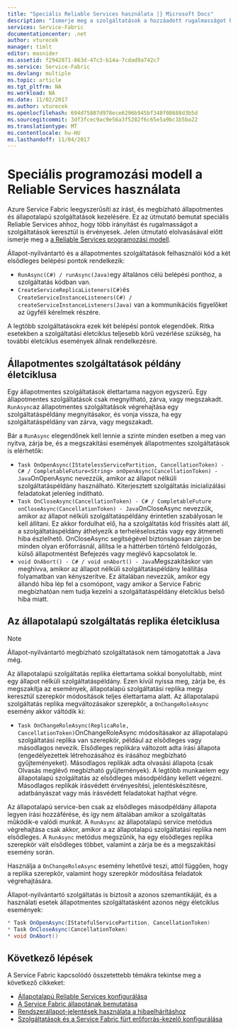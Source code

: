 ```yaml
---
title: "Speciális Reliable Services használata |} Microsoft Docs"
description: "Ismerje meg a szolgáltatások a hozzáadott rugalmasságot biztosít a Service Fabric Reliable Services speciális használatát."
services: Service-Fabric
documentationcenter: .net
author: vturecek
manager: timlt
editor: masnider
ms.assetid: f2942871-863d-47c3-b14a-7cdad9a742c7
ms.service: Service-Fabric
ms.devlang: multiple
ms.topic: article
ms.tgt_pltfrm: NA
ms.workload: NA
ms.date: 11/02/2017
ms.author: vturecek
ms.openlocfilehash: 694d75807d978ece6296b945bf348f08688d3b5d
ms.sourcegitcommit: 3df3fcec9ac9e56a3f5282f6c65e5a9bc1b5ba22
ms.translationtype: MT
ms.contentlocale: hu-HU
ms.lasthandoff: 11/04/2017
---
```

# <a name="advanced-usage-of-the-reliable-services-programming-model"></a>Speciális programozási modell a Reliable Services használata
Azure Service Fabric leegyszerűsíti az írást, és megbízható állapotmentes és állapotalapú szolgáltatások kezelésére. Ez az útmutató bemutat speciális Reliable Services ahhoz, hogy több irányítást és rugalmasságot a szolgáltatások keresztül is érvényesek. Jelen útmutató elolvasásával előtt ismerje meg a [a Reliable Services programozási modell](service-fabric-reliable-services-introduction.md).

Állapot-nyilvántartó és a állapotmentes szolgáltatások felhasználói kód a két elsődleges belépési pontok rendelkezik:

* `RunAsync(C#) / runAsync(Java)`egy általános célú belépési ponthoz, a szolgáltatás kódban van.
* `CreateServiceReplicaListeners(C#)`és `CreateServiceInstanceListeners(C#) / createServiceInstanceListeners(Java)` van a kommunikációs figyelőket az ügyféli kérelmek részére.

A legtöbb szolgáltatásokra ezek két belépési pontok elegendőek. Ritka esetekben a szolgáltatási életciklus teljesebb körű vezérlése szükség, ha további életciklus események állnak rendelkezésre.

## <a name="stateless-service-instance-lifecycle"></a>Állapotmentes szolgáltatások példány életciklusa
Egy állapotmentes szolgáltatások élettartama nagyon egyszerű. Egy állapotmentes szolgáltatások csak megnyitható, zárva, vagy megszakadt. `RunAsync`az állapotmentes szolgáltatások végrehajtása egy szolgáltatáspéldány megnyitásakor, és vonja vissza, ha egy szolgáltatáspéldány van zárva, vagy megszakadt.

Bár a `RunAsync` elegendőnek kell lennie a szinte minden esetben a meg van nyitva, zárja be, és a megszakítási események állapotmentes szolgáltatások is elérhetők:

* `Task OnOpenAsync(IStatelessServicePartition, CancellationToken) - C# / CompletableFuture<String> onOpenAsync(CancellationToken) - Java`OnOpenAsync nevezzük, amikor az állapot nélküli szolgáltatáspéldány használható. Kiterjesztett szolgáltatás inicializálási feladatokat jelenleg indítható.
* `Task OnCloseAsync(CancellationToken) - C# / CompletableFuture onCloseAsync(CancellationToken) - Java`OnCloseAsync nevezzük, amikor az állapot nélküli szolgáltatáspéldány érintetlen szabályosan le kell állítani. Ez akkor fordulhat elő, ha a szolgáltatás kód frissítés alatt áll, a szolgáltatáspéldány áthelyezik a terheléselosztás vagy egy átmeneti hiba észlelhető. OnCloseAsync segítségével biztonságosan zárjon be minden olyan erőforrásnál, állítsa le a háttérben történő feldolgozás, külső állapotmentést Befejezés vagy meglévő kapcsolatok le.
* `void OnAbort() - C# / void onAbort() - Java`Megszakításkor van meghívva, amikor az állapot nélküli szolgáltatáspéldány leállítása folyamatban van kényszerítve. Ez általában nevezzük, amikor egy állandó hiba lép fel a csomópont, vagy amikor a Service Fabric megbízhatóan nem tudja kezelni a szolgáltatáspéldány életciklus belső hiba miatt.

## <a name="stateful-service-replica-lifecycle"></a>Az állapotalapú szolgáltatás replika életciklusa

> [!NOTE]
> Állapot-nyilvántartó megbízható szolgáltatások nem támogatottak a Java még.
>
>

Az állapotalapú szolgáltatás replika élettartama sokkal bonyolultabb, mint egy állapot nélküli szolgáltatáspéldány. Ezen kívül nyissa meg, zárja be, és megszakítja az események, állapotalapú szolgáltatási replika megy keresztül szerepkör módosítások teljes élettartama alatt. Az állapotalapú szolgáltatás replika megváltozásakor szerepkör, a `OnChangeRoleAsync` esemény akkor váltódik ki:

* `Task OnChangeRoleAsync(ReplicaRole, CancellationToken)`OnChangeRoleAsync módosításakor az állapotalapú szolgáltatási replika van szerepkör, például az elsődleges vagy másodlagos nevezik. Elsődleges replikára változott adta írási állapota (engedélyezettek létrehozásához és írásához megbízható gyűjteményeket). Másodlagos replikák adta olvasási állapota (csak Olvasás meglévő megbízható gyűjtemények). A legtöbb munkaelem egy állapotalapú szolgáltatás az elsődleges másodpéldány kellett végezni. Másodlagos replikák írásvédett érvényesítési, jelentéskészítésre, adatbányászat vagy más írásvédett feladatokat hajthat végre.

Az állapotalapú service-ben csak az elsődleges másodpéldány állapota legyen írási hozzáférése, és így nem általában amikor a szolgáltatás működik-e valódi munkát. A `RunAsync` az állapotalapú service metódus végrehajtása csak akkor, amikor a az állapotalapú szolgáltatási replika nem elsődleges. A `RunAsync` metódus megszűnik, ha egy elsődleges replika szerepkör vált elsődleges többet, valamint a zárja be és a megszakítási esemény során.

Használja a `OnChangeRoleAsync` esemény lehetővé teszi, attól függően, hogy a replika szerepkör, valamint hogy szerepkör módosítása feladatok végrehajtására.

Állapot-nyilvántartó szolgáltatás is biztosít a azonos szemantikáját, és a használati esetek állapotmentes szolgáltatásként azonos négy életciklus események:

```csharp
* Task OnOpenAsync(IStatefulServicePartition, CancellationToken)
* Task OnCloseAsync(CancellationToken)
* void OnAbort()
```

## <a name="next-steps"></a>Következő lépések
A Service Fabric kapcsolódó összetettebb témákra tekintse meg a következő cikkeket:

* [Állapotalapú Reliable Services konfigurálása](service-fabric-reliable-services-configuration.md)
* [A Service Fabric állapotának bemutatása](service-fabric-health-introduction.md)
* [Rendszerállapot-jelentések használata a hibaelhárításhoz](service-fabric-understand-and-troubleshoot-with-system-health-reports.md)
* [Szolgáltatások és a Service Fabric fürt erőforrás-kezelő konfigurálása](service-fabric-cluster-resource-manager-configure-services.md)
